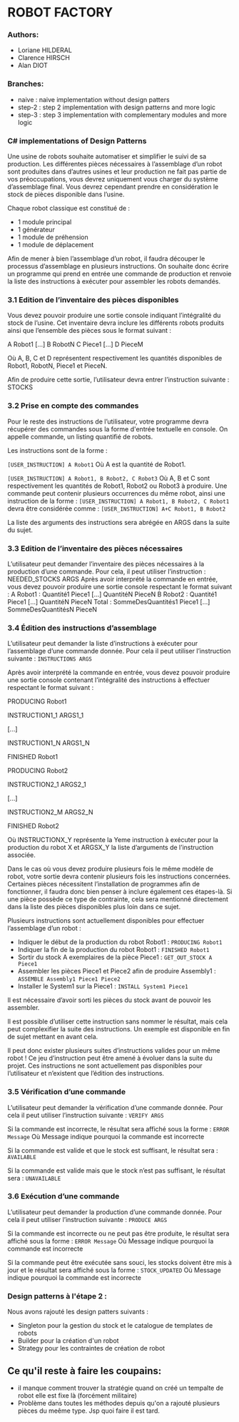 # ROBOT FACTORY

### Authors:
- Loriane HILDERAL
- Clarence HIRSCH
- Alan DIOT

### Branches:
- naive : naive implementation without design patters
- step-2 : step 2 implementation with design patterns and more logic
- step-3 : step 3 implementation with complementary modules and more logic

### C# implementations of Design Patterns

Une usine de robots souhaite automatiser et simplifier le suivi de sa production.
Les différentes pièces nécessaires à l’assemblage d’un robot sont produites dans d’autres
usines et leur production ne fait pas partie de vos préoccupations, vous devrez uniquement
vous charger du système d’assemblage final.
Vous devrez cependant prendre en considération le stock de pièces disponible dans l’usine.

Chaque robot classique est constitué de :
- 1 module principal
- 1 générateur
- 1 module de préhension
- 1 module de déplacement

Afin de mener à bien l’assemblage d’un robot, il faudra découper le processus d’assemblage en
plusieurs instructions.
On souhaite donc écrire un programme qui prend en entrée une commande de production et
renvoie la liste des instructions à exécuter pour assembler les robots demandés.



### 3.1 Edition de l’inventaire des pièces disponibles
Vous devez pouvoir produire une sortie console indiquant l’intégralité du stock de l’usine.
Cet inventaire devra inclure les différents robots produits ainsi que l’ensemble des pièces sous
le format suivant :

A Robot1
[...]
B RobotN
C Piece1
[...]
D PieceM

Où A, B, C et D représentent respectivement les quantités disponibles de Robot1, RobotN,
Piece1 et PieceN.

Afin de produire cette sortie, l’utilisateur devra entrer l’instruction suivante :
STOCKS


### 3.2 Prise en compte des commandes
Pour le reste des instructions de l’utilisateur, votre programme devra récupérer des commandes
sous la forme d'entrée textuelle en console.
On appelle commande, un listing quantifié de robots.

Les instructions sont de la forme :

`[USER_INSTRUCTION] A Robot1`
Où A est la quantité de Robot1.

`[USER_INSTRUCTION] A Robot1, B Robot2, C Robot3`
Où A, B et C sont respectivement les quantités de Robot1, Robot2 ou Robot3 à produire.
Une commande peut contenir plusieurs occurrences du même robot, ainsi une instruction de la
forme :
`[USER_INSTRUCTION] A Robot1, B Robot2, C Robot1`
devra être considérée comme :
`[USER_INSTRUCTION] A+C Robot1, B Robot2`

La liste des arguments des instructions sera abrégée en ARGS dans la suite du sujet.


### 3.3 Edition de l’inventaire des pièces nécessaires
L’utilisateur peut demander l’inventaire des pièces nécessaires à la production d’une
commande.
Pour cela, il peut utiliser l’instruction :
NEEDED_STOCKS ARGS
Après avoir interprété la commande en entrée, vous devez pouvoir produire une sortie console
respectant le format suivant :
A Robot1 :
Quantité1 Piece1
[...]
QuantitéN PieceN
B Robot2 :
Quantité1 Piece1
[...]
QuantitéN PieceN
Total :
SommeDesQuantités1 Piece1
[...]
SommeDesQuantitésN PieceN


### 3.4 Édition des instructions d’assemblage
L’utilisateur peut demander la liste d’instructions à exécuter pour l’assemblage d’une
commande donnée.
Pour cela il peut utiliser l’instruction suivante :
`INSTRUCTIONS ARGS`

Après avoir interprété la commande en entrée, vous devez pouvoir produire une sortie console
contenant l’intégralité des instructions à effectuer respectant le format suivant :

PRODUCING Robot1

INSTRUCTION1_1 ARGS1_1

[...]

INSTRUCTION1_N ARGS1_N

FINISHED Robot1

PRODUCING Robot2

INSTRUCTION2_1 ARGS2_1

[...]

INSTRUCTION2_M ARGS2_N

FINISHED Robot2

Où INSTRUCTIONX_Y représente la Yeme instruction à exécuter pour la production du robot X
et ARGSX_Y la liste d’arguments de l’instruction associée.

Dans le cas où vous devez produire plusieurs fois le même modèle de robot, votre sortie devra
contenir plusieurs fois les instructions concernées.
Certaines pièces nécessitent l’installation de programmes afin de fonctionner, il faudra donc
bien penser à inclure également ces étapes-là.
Si une pièce possède ce type de contrainte, cela sera mentionné directement dans la liste des
pièces disponibles plus loin dans ce sujet.

Plusieurs instructions sont actuellement disponibles pour effectuer l’assemblage d’un robot :
- Indiquer le début de la production du robot Robot1 :
`PRODUCING Robot1`
- Indiquer la fin de la production du robot Robot1 :
`FINISHED Robot1`
- Sortir du stock A exemplaires de la pièce Piece1 :
`GET_OUT_STOCK A Piece1`
- Assembler les pièces Piece1 et Piece2 afin de produire Assembly1 :
`ASSEMBLE Assembly1 Piece1 Piece2`
- Installer le System1 sur la Piece1 :
`INSTALL System1 Piece1`

Il est nécessaire d’avoir sorti les pièces du stock avant de pouvoir les assembler.

Il est possible d’utiliser cette instruction sans nommer le résultat, mais cela peut complexifier la
suite des instructions. Un exemple est disponible en fin de sujet mettant en avant cela.

Il peut donc exister plusieurs suites d’instructions valides pour un même robot !
Ce jeu d’instruction peut être amené à évoluer dans la suite du projet.
Ces instructions ne sont actuellement pas disponibles pour l’utilisateur et n’existent que l’édition
des instructions.


### 3.5 Vérification d’une commande
L’utilisateur peut demander la vérification d’une commande donnée.
Pour cela il peut utiliser l’instruction suivante :
`VERIFY ARGS`

Si la commande est incorrecte, le résultat sera affiché sous la forme :
`ERROR Message`
Où Message indique pourquoi la commande est incorrecte

Si la commande est valide et que le stock est suffisant, le résultat sera :
`AVAILABLE`

Si la commande est valide mais que le stock n’est pas suffisant, le résultat sera :
`UNAVAILABLE`


### 3.6 Exécution d’une commande
L’utilisateur peut demander la production d’une commande donnée.
Pour cela il peut utiliser l’instruction suivante :
`PRODUCE ARGS`

Si la commande est incorrecte ou ne peut pas être produite, le résultat sera affiché sous la
forme :
`ERROR Message`
Où Message indique pourquoi la commande est incorrecte

Si la commande peut être exécutée sans souci, les stocks doivent être mis à jour et le résultat
sera affiché sous la forme :
`STOCK_UPDATED`
Où Message indique pourquoi la commande est incorrecte


### Design patterns à l'étape 2 : 

Nous avons rajouté les design patters suivants : 
- Singleton pour la gestion du stock et le catalogue de templates de robots
- Builder pour la création d'un robot
- Strategy pour les contraintes de création de robot

## Ce qu'il reste à faire les coupains: 
- il manque comment trouver la stratégie quand on créé un tempalte de robot elle est fixe là (forcément militaire)
- Problème dans toutes les méthodes depuis qu'on a rajouté plusieurs pièces du meême type. Jsp quoi faire il est tard.